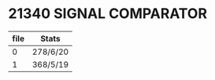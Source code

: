 # 21340 SIGNAL COMPARATOR

| file | Stats     |
|------|-----------|
| 0    | 278/6/20  |
| 1    | 368/5/19  |

